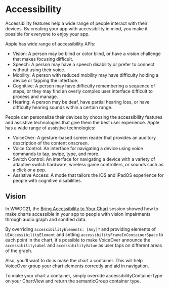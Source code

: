 # Accessibility

Accessibility features help a wide range of people interact with their
devices. By creating your app with accessibility in mind, you make it
possible for everyone to enjoy your app.

Apple has wide range of accessibility APIs:

- Vision: A person may be blind or color blind, or have a vision challenge
that makes focusing difficult.
- Speech: A person may have a speech disability or prefer to connect without
using their voice.
- Mobility: A person with reduced mobility may have difficulty holding a
device or tapping the interface.
- Cognitive: A person may have difficulty remembering a sequence of steps,
or they may find an overly complex user interface difficult to process and manage.
- Hearing: A person may be deaf, have partial hearing loss, or have
difficulty hearing sounds within a certain range.

People can personalize their devices by choosing the accessibility features
and assistive technologies that give them the best user experience.
Apple has a wide range of assistive technologies:

- VoiceOver: A gesture-based screen reader that provides an auditory
description of the content onscreen.
- Voice Control: An interface for navigating a device using voice commands
to tap, swipe, type, and more.
- Switch Control: An interface for navigating a device with a variety of
adaptive switch hardware, wireless game controllers, or sounds such as a
click or a pop.
- Assistive Access: A mode that tailors the iOS and iPadOS experience
for people with cognitive disabilities.

## Vision

In WWDC21, the [Bring Accessibility to Your Chart](https://developer.apple.com/videos/play/wwdc2021/10122)
session showed how to make charts accessible in your app to people with
vision impairments through audio graph and sonified data.

By overriding `accessibilityElements: [Any]?` and providing elements
of `UIAccessibilityElement` and setting `accessibilityFrameInContainerSpace`
to each point in the chart, it's possible to make VoiceOver announce the
`accessibilityLabel` and `accessibilityValue` as user taps on different areas
of the graph.

Also, you'll want to do is make the chart a container. This will help
VoiceOver group your chart elements correctly and aid in navigation.

To make your chart a container, simply override accessibilityContainerType
on your ChartView and return the semanticGroup container type.
